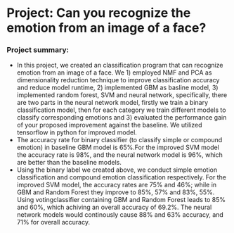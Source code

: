 # Project: Can you recognize the emotion from an image of a face? 

### **Project summary**:  
+ In this project, we created an classification program that can recognize emotion from an image of a face. We 1) employed NMF and PCA as dimensionality reduction technique to improve classification accuracy and reduce model runtime, 2) implemented GBM as basline model, 3) implemented random forest, SVM and neural network, specifically, there are two parts in the neural network model, firstly we train a binary classification model, then for each category we train different models to classify corresponding emotions and 3) evaluated the performance gain of your proposed improvement against the baseline. We utilized tensorflow in python for improved model.
+ The accuracy rate for binary classifier (to classify simple or compound emotion) in baseline GBM model is 65%.For the improved SVM model the accuracy rate is 98%, and the neural network model is 96%, which are better than the baseline models.
+ Using the binary label we created above, we conduct simple emotion classification and compound emotion classification respectively. For the improved SVM model, the accuracy rates are 75% and 46%; while in GBM and Random Forest they improve to 85%, 57% and 83%, 55%. Using votingclassifier containing GBM and Random Forest leads to 85% and 60%, which achiving an overall accuracy of 69.2%. The neural network models would continously cause 88% and 63% accuracy, and 71% for overall accuracy.

